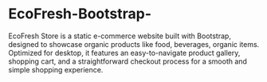 # EcoFresh-Bootstrap-
EcoFresh Store is a static e-commerce website built with Bootstrap, designed to showcase organic products like food, beverages, organic items. Optimized for desktop, it features an easy-to-navigate product gallery, shopping cart, and a straightforward checkout process for a smooth and simple shopping experience.
